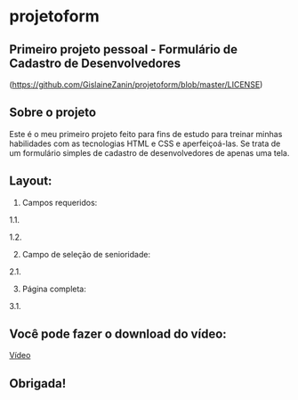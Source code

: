 # projetoform
## Primeiro projeto pessoal - Formulário de Cadastro de Desenvolvedores
(https://github.com/GislaineZanin/projetoform/blob/master/LICENSE)

## Sobre o projeto
Este é o meu primeiro projeto feito para fins de estudo para treinar minhas habilidades com as tecnologias HTML e CSS e aperfeiçoá-las.
Se trata de um formulário simples de cadastro de desenvolvedores de apenas uma tela.

## Layout:

1. Campos requeridos:

1.1. [](/assets/camporequerido1.PNG)

1.2. [](/assets/camporequerido2.PNG)


2. Campo de seleção de senioridade:

2.1. [](/assets/camposelecao.png)


3. Página completa:

3.1. [](/assets/Fom_cadastro_de_devs.png)


## Você pode fazer o download do vídeo:
[Vídeo](https://github.com/GislaineZanin/projetoform/blob/master/assets/video%20cadastro%20de%20devs.mp4)


## Obrigada!
